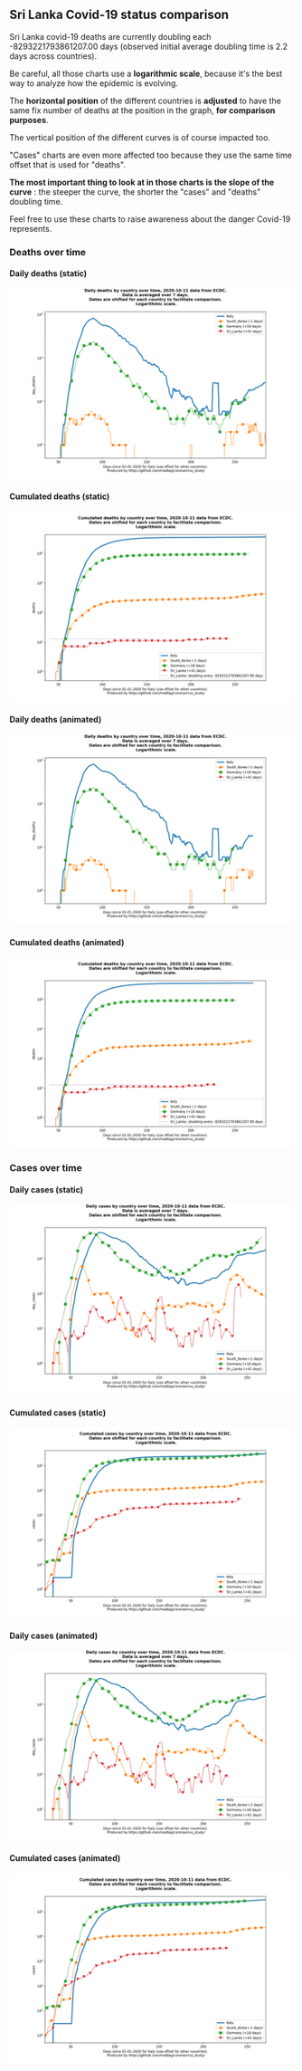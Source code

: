 ## Sri Lanka Covid-19 status comparison 

Sri Lanka covid-19 deaths are currently doubling each -8293221793861207.00 days (observed initial average doubling time is 2.2 days across countries).



Be careful, all those charts use a **logarithmic scale**, because it's the best way to analyze how the epidemic is evolving.
 
The **horizontal position** of the different countries is **adjusted** to have the same fix number of deaths at the position in the graph, **for comparison purposes**.

The vertical position of the different curves is of course impacted too.

"Cases" charts are even more affected too because they use the same time offset that is used for "deaths".

**The most important thing to look at in those charts is the slope of the curve** : the steeper the curve, the shorter the "cases" and "deaths" doubling time.

Feel free to use these charts to raise awareness about the danger Covid-19 represents. 


 
### Deaths over time
 
#### Daily deaths (static)
![Sri Lanka covid-19 daily deaths static chart](https://raw.githubusercontent.com/madlag/coronavirus_study/master/notebooks/graphs/2020-10-11/countries/Sri_Lanka/2020-10-11_Sri_Lanka_day_deaths.png "Sri Lanka covid-19 day_deaths static chart")   
 
#### Cumulated deaths (static)
![Sri Lanka covid-19 cumulated deaths static chart](https://raw.githubusercontent.com/madlag/coronavirus_study/master/notebooks/graphs/2020-10-11/countries/Sri_Lanka/2020-10-11_Sri_Lanka_deaths.png "Sri Lanka covid-19 deaths static chart")   
 
#### Daily deaths (animated)
![Sri Lanka covid-19 daily deaths animated chart](https://raw.githubusercontent.com/madlag/coronavirus_study/master/notebooks/graphs/2020-10-11/countries/Sri_Lanka/2020-10-11_Sri_Lanka_day_deaths.gif "Sri Lanka covid-19 day_deaths animated chart")   
 
#### Cumulated deaths (animated)
![Sri Lanka covid-19 cumulated deaths animated chart](https://raw.githubusercontent.com/madlag/coronavirus_study/master/notebooks/graphs/2020-10-11/countries/Sri_Lanka/2020-10-11_Sri_Lanka_deaths.gif "Sri Lanka covid-19 deaths animated chart")   

 
### Cases over time
 
#### Daily cases (static)
![Sri Lanka covid-19 daily cases static chart](https://raw.githubusercontent.com/madlag/coronavirus_study/master/notebooks/graphs/2020-10-11/countries/Sri_Lanka/2020-10-11_Sri_Lanka_day_cases.png "Sri Lanka covid-19 day_cases static chart")   
 
#### Cumulated cases (static)
![Sri Lanka covid-19 cumulated cases static chart](https://raw.githubusercontent.com/madlag/coronavirus_study/master/notebooks/graphs/2020-10-11/countries/Sri_Lanka/2020-10-11_Sri_Lanka_cases.png "Sri Lanka covid-19 cases static chart")   
 
#### Daily cases (animated)
![Sri Lanka covid-19 daily cases animated chart](https://raw.githubusercontent.com/madlag/coronavirus_study/master/notebooks/graphs/2020-10-11/countries/Sri_Lanka/2020-10-11_Sri_Lanka_day_cases.gif "Sri Lanka covid-19 day_cases animated chart")   
 
#### Cumulated cases (animated)
![Sri Lanka covid-19 cumulated cases animated chart](https://raw.githubusercontent.com/madlag/coronavirus_study/master/notebooks/graphs/2020-10-11/countries/Sri_Lanka/2020-10-11_Sri_Lanka_cases.gif "Sri Lanka covid-19 cases animated chart")   


